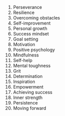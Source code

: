 1. Perseverance
2. Resilience
3. Overcoming obstacles
4. Self-improvement
5. Personal growth
6. Success mindset
7. Goal setting
8. Motivation
9. Positive psychology
10. Mindfulness
11. Self-help
12. Mental toughness
13. Grit
14. Determination
15. Inspiration
16. Empowerment
17. Achieving success
18. Inner strength
19. Persistence
20. Moving forward


